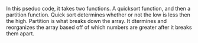 In this pseduo code, it takes two functions.  A quicksort function, and then a partition function.  Quick sort determines whether or not the low is less then the high. Partition is what breaks down the array.  It dtermines and reorganizes the array based off of which numbers are greater after it breaks them apart.
